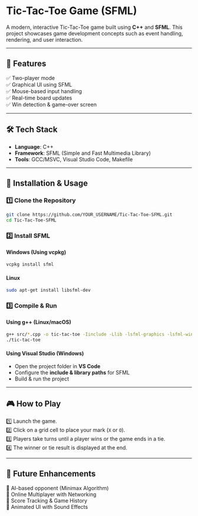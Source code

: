 # Tic-Tac-Toe Game (SFML)

A modern, interactive Tic-Tac-Toe game built using **C++** and **SFML**. This project showcases game development concepts such as event handling, rendering, and user interaction.

---

## 📌 Features
✅ Two-player mode  
✅ Graphical UI using SFML  
✅ Mouse-based input handling  
✅ Real-time board updates  
✅ Win detection & game-over screen  

---

## 🛠️ Tech Stack
- **Language**: C++
- **Framework**: SFML (Simple and Fast Multimedia Library)
- **Tools**: GCC/MSVC, Visual Studio Code, Makefile

---

## 🚀 Installation & Usage
### **1️⃣ Clone the Repository**
```sh
git clone https://github.com/YOUR_USERNAME/Tic-Tac-Toe-SFML.git
cd Tic-Tac-Toe-SFML
```

### **2️⃣ Install SFML**
#### **Windows (Using vcpkg)**
```sh
vcpkg install sfml
```

#### **Linux**
```sh
sudo apt-get install libsfml-dev
```

### **3️⃣ Compile & Run**
#### **Using g++ (Linux/macOS)**
```sh
g++ src/*.cpp -o tic-tac-toe -Iinclude -Llib -lsfml-graphics -lsfml-window -lsfml-system
./tic-tac-toe
```

#### **Using Visual Studio (Windows)**
- Open the project folder in **VS Code**
- Configure the **include & library paths** for SFML
- Build & run the project

---

## 🎮 How to Play
1️⃣ Launch the game.  
2️⃣ Click on a grid cell to place your mark (`X` or `O`).  
3️⃣ Players take turns until a player wins or the game ends in a tie.  
4️⃣ The winner or tie result is displayed at the end.  

---

## 📌 Future Enhancements
🔹 AI-based opponent (Minimax Algorithm)  
🔹 Online Multiplayer with Networking  
🔹 Score Tracking & Game History  
🔹 Animated UI with Sound Effects  
